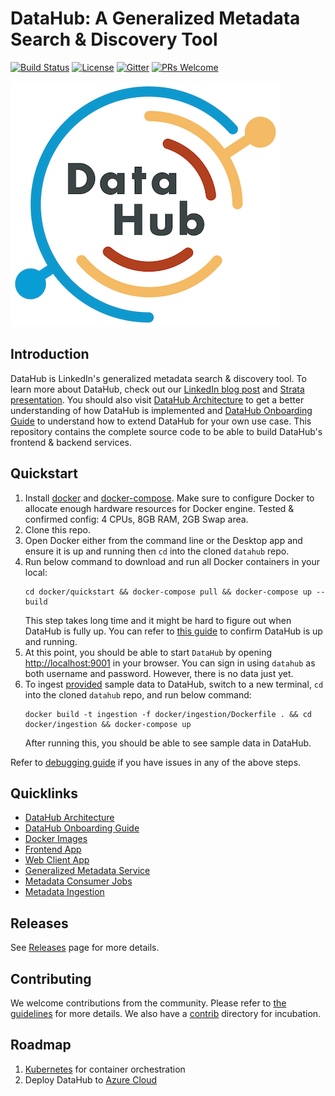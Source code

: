 # DataHub: A Generalized Metadata Search & Discovery Tool
[![Build Status](https://travis-ci.org/linkedin/datahub.svg)](https://travis-ci.org/linkedin/datahub)
[![License](https://img.shields.io/github/license/linkedin/datahub)](LICENSE)
[![Gitter](https://img.shields.io/gitter/room/nwjs/nw.js.svg)](https://gitter.im/linkedin/datahub)
[![PRs Welcome](https://img.shields.io/badge/PRs-welcome-brightgreen.svg)](https://github.com/linkedin/datahub/blob/master/CONTRIBUTING.md)

![DataHub](docs/imgs/datahub-logo.png)

## Introduction
DataHub is LinkedIn's generalized metadata search & discovery tool. To learn more about DataHub, check out our 
[LinkedIn blog post](https://engineering.linkedin.com/blog/2019/data-hub) and [Strata presentation](https://speakerdeck.com/shirshanka/the-evolution-of-metadata-linkedins-journey-strata-nyc-2019). 
You should also visit [DataHub Architecture](docs/architecture/architecture.md) to get a better understanding of how DataHub is implemented and 
[DataHub Onboarding Guide](docs/how/entity-onboarding.md) to understand how to extend DataHub for your own use case.
This repository contains the complete source code to be able to build DataHub's frontend & backend services.

## Quickstart
1. Install [docker](https://docs.docker.com/install/) and [docker-compose](https://docs.docker.com/compose/install/). Make sure to configure Docker to allocate enough hardware resources for Docker engine. Tested & confirmed config: 4 CPUs, 8GB RAM, 2GB Swap area.
2. Clone this repo.
3. Open Docker either from the command line or the Desktop app and ensure it is up and running then `cd` into the cloned `datahub` repo.
4. Run below command to download and run all Docker containers in your local:
    ```
    cd docker/quickstart && docker-compose pull && docker-compose up --build
    ```
    This step takes long time and it might be hard to figure out when DataHub is fully up. You can refer to [this guide](https://github.com/linkedin/datahub/blob/master/docs/debugging.md#how-can-i-confirm-if-all-docker-containers-are-running-as-expected-after-a-quickstart) to confirm DataHub is up and running.
5. At this point, you should be able to start `DataHub` by opening [http://localhost:9001](http://localhost:9001) in your browser. You can sign in using `datahub` as both username and password. However, there is no data just yet.
6. To ingest [provided](https://github.com/linkedin/datahub/blob/master/metadata-ingestion/mce-cli/bootstrap_mce.dat) sample data to DataHub, switch to a new terminal, `cd` into the cloned `datahub` repo, and run below command:
    ```
    docker build -t ingestion -f docker/ingestion/Dockerfile . && cd docker/ingestion && docker-compose up
    ```
    After running this, you should be able to see sample data in DataHub.

Refer to [debugging guide](docs/debugging.md) if you have issues in any of the above steps.

## Quicklinks
* [DataHub Architecture](docs/architecture/architecture.md)
* [DataHub Onboarding Guide](docs/how/entity-onboarding.md)
* [Docker Images](docker)
* [Frontend App](datahub-frontend)
* [Web Client App](datahub-web)
* [Generalized Metadata Service](gms)
* [Metadata Consumer Jobs](metadata-jobs)
* [Metadata Ingestion](metadata-ingestion)

## Releases
See [Releases](https://github.com/linkedin/datahub/releases) page for more details.

## Contributing
We welcome contributions from the community. Please refer to [the guidelines](CONTRIBUTING.md) for more details. We also have a [contrib](contrib) directory for incubation. 

## Roadmap
1. [Kubernetes](https://kubernetes.io/) for container orchestration
2. Deploy DataHub to [Azure Cloud](https://azure.microsoft.com/en-us/)
